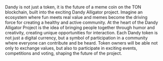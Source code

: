Dandy is not just a token, it is the future of a meme coin on the TON blockchain, built into the exciting Dandy Alligator project. Imagine an ecosystem where fun meets real value and memes become the driving force for creating a healthy and active community.
At the heart of the Dandy Alligator Project is the idea of ​​bringing people together through humor and creativity, creating unique opportunities for interaction. Each Dandy token is not just a digital currency, but a symbol of participation in a community where everyone can contribute and be heard. Token owners will be able not only to exchange values,
but also to participate in exciting events, competitions and voting, shaping the future of the project.
